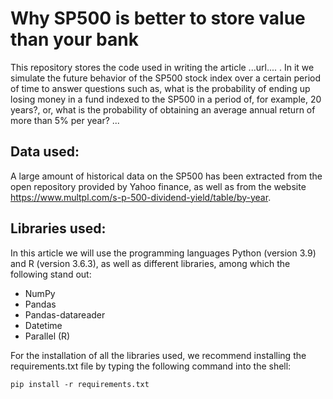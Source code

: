 # Why SP500 is better to store value than your bank
This repository stores the code used in writing the article ...url.... . In it we simulate the future behavior of the SP500 stock index over a certain period of time to answer questions such as, what is the probability of ending up losing money in a fund indexed to the SP500 in a period of, for example, 20 years?, or, what is the probability of obtaining an average annual return of more than 5% per year? ...

## Data used:

A large amount of historical data on the SP500 has been extracted from the open repository provided by Yahoo finance, as well as from the website https://www.multpl.com/s-p-500-dividend-yield/table/by-year.

## Libraries used:

In this article we will use the programming languages Python (version 3.9) and R (version 3.6.3), as well as different libraries, among which the following stand out:

- NumPy
- Pandas
- Pandas-datareader
- Datetime
- Parallel (R)

For the installation of all the libraries used, we recommend installing the requirements.txt file by typing the following command into the shell:

```
pip install -r requirements.txt
```
